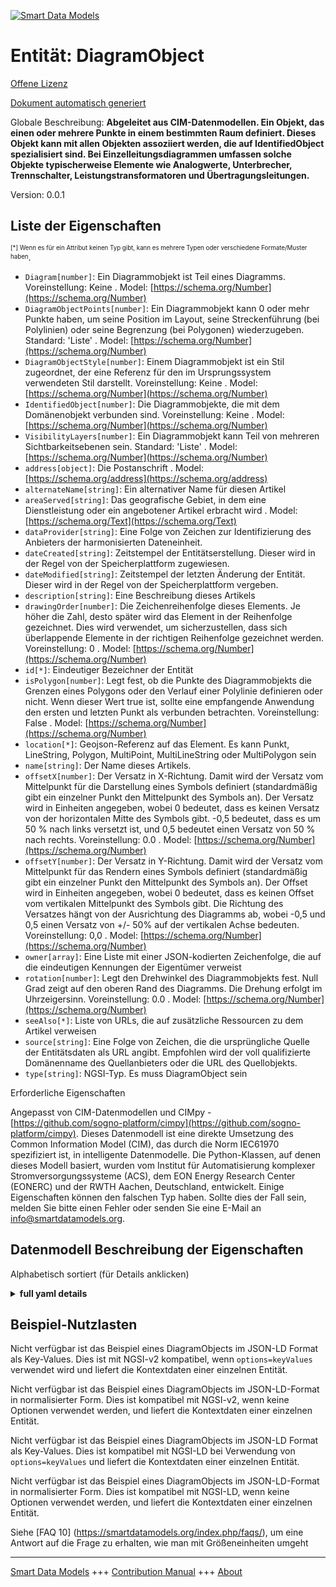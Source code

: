 <!-- 10-Header -->  
[![Smart Data Models](https://smartdatamodels.org/wp-content/uploads/2022/01/SmartDataModels_logo.png "Logo")](https://smartdatamodels.org)  
Entität: DiagramObject  
======================<!-- /10-Header -->  
<!-- 15-License -->  
[Offene Lizenz](https://github.com/smart-data-models//dataModel.EnergyCIM/blob/master/DiagramObject/LICENSE.md)  
[Dokument automatisch generiert](https://docs.google.com/presentation/d/e/2PACX-1vTs-Ng5dIAwkg91oTTUdt8ua7woBXhPnwavZ0FxgR8BsAI_Ek3C5q97Nd94HS8KhP-r_quD4H0fgyt3/pub?start=false&loop=false&delayms=3000#slide=id.gb715ace035_0_60)  
<!-- /15-License -->  
<!-- 20-Description -->  
Globale Beschreibung: **Abgeleitet aus CIM-Datenmodellen. Ein Objekt, das einen oder mehrere Punkte in einem bestimmten Raum definiert. Dieses Objekt kann mit allen Objekten assoziiert werden, die auf IdentifiedObject spezialisiert sind. Bei Einzelleitungsdiagrammen umfassen solche Objekte typischerweise Elemente wie Analogwerte, Unterbrecher, Trennschalter, Leistungstransformatoren und Übertragungsleitungen.**  
Version: 0.0.1  
<!-- /20-Description -->  
<!-- 30-PropertiesList -->  

## Liste der Eigenschaften  

<sup><sub>[*] Wenn es für ein Attribut keinen Typ gibt, kann es mehrere Typen oder verschiedene Formate/Muster haben</sub></sup>.  
- `Diagram[number]`: Ein Diagrammobjekt ist Teil eines Diagramms. Voreinstellung: Keine  . Model: [https://schema.org/Number](https://schema.org/Number)- `DiagramObjectPoints[number]`: Ein Diagrammobjekt kann 0 oder mehr Punkte haben, um seine Position im Layout, seine Streckenführung (bei Polylinien) oder seine Begrenzung (bei Polygonen) wiederzugeben. Standard: 'Liste'  . Model: [https://schema.org/Number](https://schema.org/Number)- `DiagramObjectStyle[number]`: Einem Diagrammobjekt ist ein Stil zugeordnet, der eine Referenz für den im Ursprungssystem verwendeten Stil darstellt. Voreinstellung: Keine  . Model: [https://schema.org/Number](https://schema.org/Number)- `IdentifiedObject[number]`: Die Diagrammobjekte, die mit dem Domänenobjekt verbunden sind. Voreinstellung: Keine  . Model: [https://schema.org/Number](https://schema.org/Number)- `VisibilityLayers[number]`: Ein Diagrammobjekt kann Teil von mehreren Sichtbarkeitsebenen sein. Standard: 'Liste'  . Model: [https://schema.org/Number](https://schema.org/Number)- `address[object]`: Die Postanschrift  . Model: [https://schema.org/address](https://schema.org/address)- `alternateName[string]`: Ein alternativer Name für diesen Artikel  - `areaServed[string]`: Das geografische Gebiet, in dem eine Dienstleistung oder ein angebotener Artikel erbracht wird  . Model: [https://schema.org/Text](https://schema.org/Text)- `dataProvider[string]`: Eine Folge von Zeichen zur Identifizierung des Anbieters der harmonisierten Dateneinheit.  - `dateCreated[string]`: Zeitstempel der Entitätserstellung. Dieser wird in der Regel von der Speicherplattform zugewiesen.  - `dateModified[string]`: Zeitstempel der letzten Änderung der Entität. Dieser wird in der Regel von der Speicherplattform vergeben.  - `description[string]`: Eine Beschreibung dieses Artikels  - `drawingOrder[number]`: Die Zeichenreihenfolge dieses Elements. Je höher die Zahl, desto später wird das Element in der Reihenfolge gezeichnet. Dies wird verwendet, um sicherzustellen, dass sich überlappende Elemente in der richtigen Reihenfolge gezeichnet werden. Voreinstellung: 0  . Model: [https://schema.org/Number](https://schema.org/Number)- `id[*]`: Eindeutiger Bezeichner der Entität  - `isPolygon[number]`: Legt fest, ob die Punkte des Diagrammobjekts die Grenzen eines Polygons oder den Verlauf einer Polylinie definieren oder nicht. Wenn dieser Wert true ist, sollte eine empfangende Anwendung den ersten und letzten Punkt als verbunden betrachten. Voreinstellung: False  . Model: [https://schema.org/Number](https://schema.org/Number)- `location[*]`: Geojson-Referenz auf das Element. Es kann Punkt, LineString, Polygon, MultiPoint, MultiLineString oder MultiPolygon sein  - `name[string]`: Der Name dieses Artikels.  - `offsetX[number]`: Der Versatz in X-Richtung. Damit wird der Versatz vom Mittelpunkt für die Darstellung eines Symbols definiert (standardmäßig gibt ein einzelner Punkt den Mittelpunkt des Symbols an).  Der Versatz wird in Einheiten angegeben, wobei 0 bedeutet, dass es keinen Versatz von der horizontalen Mitte des Symbols gibt.  -0,5 bedeutet, dass es um 50 % nach links versetzt ist, und 0,5 bedeutet einen Versatz von 50 % nach rechts. Voreinstellung: 0.0  . Model: [https://schema.org/Number](https://schema.org/Number)- `offsetY[number]`: Der Versatz in Y-Richtung. Damit wird der Versatz vom Mittelpunkt für das Rendern eines Symbols definiert (standardmäßig gibt ein einzelner Punkt den Mittelpunkt des Symbols an).  Der Offset wird in Einheiten angegeben, wobei 0 bedeutet, dass es keinen Offset vom vertikalen Mittelpunkt des Symbols gibt.  Die Richtung des Versatzes hängt von der Ausrichtung des Diagramms ab, wobei -0,5 und 0,5 einen Versatz von +/- 50% auf der vertikalen Achse bedeuten. Voreinstellung: 0,0  . Model: [https://schema.org/Number](https://schema.org/Number)- `owner[array]`: Eine Liste mit einer JSON-kodierten Zeichenfolge, die auf die eindeutigen Kennungen der Eigentümer verweist  - `rotation[number]`: Legt den Drehwinkel des Diagrammobjekts fest.  Null Grad zeigt auf den oberen Rand des Diagramms.  Die Drehung erfolgt im Uhrzeigersinn. Voreinstellung: 0.0  . Model: [https://schema.org/Number](https://schema.org/Number)- `seeAlso[*]`: Liste von URLs, die auf zusätzliche Ressourcen zu dem Artikel verweisen  - `source[string]`: Eine Folge von Zeichen, die die ursprüngliche Quelle der Entitätsdaten als URL angibt. Empfohlen wird der voll qualifizierte Domänenname des Quellanbieters oder die URL des Quellobjekts.  - `type[string]`: NGSI-Typ. Es muss DiagramObject sein  <!-- /30-PropertiesList -->  
<!-- 35-RequiredProperties -->  
Erforderliche Eigenschaften  
<!-- /35-RequiredProperties -->  
<!-- 40-RequiredProperties -->  
Angepasst von CIM-Datenmodellen und CIMpy - [https://github.com/sogno-platform/cimpy](https://github.com/sogno-platform/cimpy). Dieses Datenmodell ist eine direkte Umsetzung des Common Information Model (CIM), das durch die Norm IEC61970 spezifiziert ist, in intelligente Datenmodelle. Die Python-Klassen, auf denen dieses Modell basiert, wurden vom Institut für Automatisierung komplexer Stromversorgungssysteme (ACS), dem EON Energy Research Center (EONERC) und der RWTH Aachen, Deutschland, entwickelt. Einige Eigenschaften können den falschen Typ haben. Sollte dies der Fall sein, melden Sie bitte einen Fehler oder senden Sie eine E-Mail an info@smartdatamodels.org.  
<!-- /40-RequiredProperties -->  
<!-- 50-DataModelHeader -->  
## Datenmodell Beschreibung der Eigenschaften  
Alphabetisch sortiert (für Details anklicken)  
<!-- /50-DataModelHeader -->  
<!-- 60-ModelYaml -->  
<details><summary><strong>full yaml details</strong></summary>    
```yaml  
DiagramObject:    
  description: 'Adapted from CIM data models. An object that defines one or more points in a given space. This object can be associated with anything that specializes IdentifiedObject. For single line diagrams such objects typically include such items as analog values, breakers, disconnectors, power transformers, and transmission lines.'    
  properties:    
    Diagram:    
      description: 'A diagram object is part of a diagram. Default: None'    
      type: number    
      x-ngsi:    
        model: https://schema.org/Number    
        type: Property    
    DiagramObjectPoints:    
      description: 'A diagram object can have 0 or more points to reflect its layout position, routing (for polylines) or boundary (for polygons). Default: ''list'''    
      type: number    
      x-ngsi:    
        model: https://schema.org/Number    
        type: Property    
    DiagramObjectStyle:    
      description: 'A diagram object has a style associated that provides a reference for the style used in the originating system. Default: None'    
      type: number    
      x-ngsi:    
        model: https://schema.org/Number    
        type: Property    
    IdentifiedObject:    
      description: 'The diagram objects that are associated with the domain object. Default: None'    
      type: number    
      x-ngsi:    
        model: https://schema.org/Number    
        type: Property    
    VisibilityLayers:    
      description: 'A diagram object can be part of multiple visibility layers. Default: ''list'''    
      type: number    
      x-ngsi:    
        model: https://schema.org/Number    
        type: Property    
    address:    
      description: 'The mailing address'    
      properties:    
        addressCountry:    
          description: 'Property. The country. For example, Spain. Model:''https://schema.org/addressCountry'''    
          type: string    
        addressLocality:    
          description: 'Property. The locality in which the street address is, and which is in the region. Model:''https://schema.org/addressLocality'''    
          type: string    
        addressRegion:    
          description: 'Property. The region in which the locality is, and which is in the country. Model:''https://schema.org/addressRegion'''    
          type: string    
        postOfficeBoxNumber:    
          description: 'Property. The post office box number for PO box addresses. For example, 03578. Model:''https://schema.org/postOfficeBoxNumber'''    
          type: string    
        postalCode:    
          description: 'Property. The postal code. For example, 24004. Model:''https://schema.org/https://schema.org/postalCode'''    
          type: string    
        streetAddress:    
          description: 'Property. The street address. Model:''https://schema.org/streetAddress'''    
          type: string    
      type: object    
      x-ngsi:    
        model: https://schema.org/address    
        type: Property    
    alternateName:    
      description: 'An alternative name for this item'    
      type: string    
      x-ngsi:    
        type: Property    
    areaServed:    
      description: 'The geographic area where a service or offered item is provided'    
      type: string    
      x-ngsi:    
        model: https://schema.org/Text    
        type: Property    
    dataProvider:    
      description: 'A sequence of characters identifying the provider of the harmonised data entity.'    
      type: string    
      x-ngsi:    
        type: Property    
    dateCreated:    
      description: 'Entity creation timestamp. This will usually be allocated by the storage platform.'    
      format: date-time    
      type: string    
      x-ngsi:    
        type: Property    
    dateModified:    
      description: 'Timestamp of the last modification of the entity. This will usually be allocated by the storage platform.'    
      format: date-time    
      type: string    
      x-ngsi:    
        type: Property    
    description:    
      description: 'A description of this item'    
      type: string    
      x-ngsi:    
        type: Property    
    drawingOrder:    
      description: 'The drawing order of this element. The higher the number, the later the element is drawn in sequence. This is used to ensure that elements that overlap are rendered in the correct order. Default: 0'    
      type: number    
      x-ngsi:    
        model: https://schema.org/Number    
        type: Property    
    id:    
      anyOf: &diagramobject_-_properties_-_owner_-_items_-_anyof    
        - description: 'Property. Identifier format of any NGSI entity'    
          maxLength: 256    
          minLength: 1    
          pattern: ^[\w\-\.\{\}\$\+\*\[\]`|~^@!,:\\]+$    
          type: string    
        - description: 'Property. Identifier format of any NGSI entity'    
          format: uri    
          type: string    
      description: 'Unique identifier of the entity'    
      x-ngsi:    
        type: Property    
    isPolygon:    
      description: 'Defines whether or not the diagram objects points define the boundaries of a polygon or the routing of a polyline. If this value is true then a receiving application should consider the first and last points to be connected. Default: False'    
      type: number    
      x-ngsi:    
        model: https://schema.org/Number    
        type: Property    
    location:    
      description: 'Geojson reference to the item. It can be Point, LineString, Polygon, MultiPoint, MultiLineString or MultiPolygon'    
      oneOf:    
        - description: 'GeoProperty. Geojson reference to the item. Point'    
          properties:    
            bbox:    
              items:    
                type: number    
              minItems: 4    
              type: array    
            coordinates:    
              items:    
                type: number    
              minItems: 2    
              type: array    
            type:    
              enum:    
                - Point    
              type: string    
          required:    
            - type    
            - coordinates    
          title: 'GeoJSON Point'    
          type: object    
        - description: 'GeoProperty. Geojson reference to the item. LineString'    
          properties:    
            bbox:    
              items:    
                type: number    
              minItems: 4    
              type: array    
            coordinates:    
              items:    
                items:    
                  type: number    
                minItems: 2    
                type: array    
              minItems: 2    
              type: array    
            type:    
              enum:    
                - LineString    
              type: string    
          required:    
            - type    
            - coordinates    
          title: 'GeoJSON LineString'    
          type: object    
        - description: 'GeoProperty. Geojson reference to the item. Polygon'    
          properties:    
            bbox:    
              items:    
                type: number    
              minItems: 4    
              type: array    
            coordinates:    
              items:    
                items:    
                  items:    
                    type: number    
                  minItems: 2    
                  type: array    
                minItems: 4    
                type: array    
              type: array    
            type:    
              enum:    
                - Polygon    
              type: string    
          required:    
            - type    
            - coordinates    
          title: 'GeoJSON Polygon'    
          type: object    
        - description: 'GeoProperty. Geojson reference to the item. MultiPoint'    
          properties:    
            bbox:    
              items:    
                type: number    
              minItems: 4    
              type: array    
            coordinates:    
              items:    
                items:    
                  type: number    
                minItems: 2    
                type: array    
              type: array    
            type:    
              enum:    
                - MultiPoint    
              type: string    
          required:    
            - type    
            - coordinates    
          title: 'GeoJSON MultiPoint'    
          type: object    
        - description: 'GeoProperty. Geojson reference to the item. MultiLineString'    
          properties:    
            bbox:    
              items:    
                type: number    
              minItems: 4    
              type: array    
            coordinates:    
              items:    
                items:    
                  items:    
                    type: number    
                  minItems: 2    
                  type: array    
                minItems: 2    
                type: array    
              type: array    
            type:    
              enum:    
                - MultiLineString    
              type: string    
          required:    
            - type    
            - coordinates    
          title: 'GeoJSON MultiLineString'    
          type: object    
        - description: 'GeoProperty. Geojson reference to the item. MultiLineString'    
          properties:    
            bbox:    
              items:    
                type: number    
              minItems: 4    
              type: array    
            coordinates:    
              items:    
                items:    
                  items:    
                    items:    
                      type: number    
                    minItems: 2    
                    type: array    
                  minItems: 4    
                  type: array    
                type: array    
              type: array    
            type:    
              enum:    
                - MultiPolygon    
              type: string    
          required:    
            - type    
            - coordinates    
          title: 'GeoJSON MultiPolygon'    
          type: object    
      x-ngsi:    
        type: GeoProperty    
    name:    
      description: 'The name of this item.'    
      type: string    
      x-ngsi:    
        type: Property    
    offsetX:    
      description: 'The offset in the X direction. This is used for defining the offset from centre for rendering an icon (the default is that a single point specifies the centre of the icon).  The offset is in per-unit with 0 indicating there is no offset from the horizontal centre of the icon.  -0.5 indicates it is offset by 50% to the left and 0.5 indicates an offset of 50% to the right. Default: 0.0'    
      type: number    
      x-ngsi:    
        model: https://schema.org/Number    
        type: Property    
    offsetY:    
      description: 'The offset in the Y direction. This is used for defining the offset from centre for rendering an icon (the default is that a single point specifies the centre of the icon).  The offset is in per-unit with 0 indicating there is no offset from the vertical centre of the icon.  The offset direction is dependent on the orientation of the diagram, with -0.5 and 0.5 indicating an offset of +/- 50% on the vertical axis. Default: 0.0'    
      type: number    
      x-ngsi:    
        model: https://schema.org/Number    
        type: Property    
    owner:    
      description: 'A List containing a JSON encoded sequence of characters referencing the unique Ids of the owner(s)'    
      items:    
        anyOf: *diagramobject_-_properties_-_owner_-_items_-_anyof    
        description: 'Property. Unique identifier of the entity'    
      type: array    
      x-ngsi:    
        type: Property    
    rotation:    
      description: 'Sets the angle of rotation of the diagram object.  Zero degrees is pointing to the top of the diagram.  Rotation is clockwise. Default: 0.0'    
      type: number    
      x-ngsi:    
        model: https://schema.org/Number    
        type: Property    
    seeAlso:    
      description: 'list of uri pointing to additional resources about the item'    
      oneOf:    
        - items:    
            format: uri    
            type: string    
          minItems: 1    
          type: array    
        - format: uri    
          type: string    
      x-ngsi:    
        type: Property    
    source:    
      description: 'A sequence of characters giving the original source of the entity data as a URL. Recommended to be the fully qualified domain name of the source provider, or the URL to the source object.'    
      type: string    
      x-ngsi:    
        type: Property    
    type:    
      description: 'NGSI type. It has to be DiagramObject'    
      enum:    
        - DiagramObject    
      type: string    
      x-ngsi:    
        type: Property    
  required: []    
  type: object    
  x-derived-from: ""    
  x-disclaimer: 'Redistribution and use in source and binary forms, with or without modification, are permitted  provided that the license conditions are met. Copyleft (c) 2021 Contributors to Smart Data Models Program'    
  x-license-url: https://github.com/smart-data-models/dataModel.EnergyCIM/blob/master/DiagramObject/LICENSE.md    
  x-model-schema: https://smart-data-models.github.io/dataModels.CIMEnergyClasses/DiagramObject/schema.json    
  x-model-tags: ""    
  x-version: 0.0.1    
```  
</details>    
<!-- /60-ModelYaml -->  
<!-- 70-MiddleNotes -->  
<!-- /70-MiddleNotes -->  
<!-- 80-Examples -->  
## Beispiel-Nutzlasten  
Nicht verfügbar ist das Beispiel eines DiagramObjects im JSON-LD Format als Key-Values. Dies ist mit NGSI-v2 kompatibel, wenn `options=keyValues` verwendet wird und liefert die Kontextdaten einer einzelnen Entität.  
Nicht verfügbar ist das Beispiel eines DiagramObjects im JSON-LD-Format in normalisierter Form. Dies ist kompatibel mit NGSI-v2, wenn keine Optionen verwendet werden, und liefert die Kontextdaten einer einzelnen Entität.  
Nicht verfügbar ist das Beispiel eines DiagramObjects im JSON-LD Format als Key-Values. Dies ist kompatibel mit NGSI-LD bei Verwendung von `options=keyValues` und liefert die Kontextdaten einer einzelnen Entität.  
Nicht verfügbar ist das Beispiel eines DiagramObjects im JSON-LD-Format in normalisierter Form. Dies ist kompatibel mit NGSI-LD, wenn keine Optionen verwendet werden, und liefert die Kontextdaten einer einzelnen Entität.  
<!-- /80-Examples -->  
<!-- 90-FooterNotes -->  
<!-- /90-FooterNotes -->  
<!-- 95-Units -->  
Siehe [FAQ 10] (https://smartdatamodels.org/index.php/faqs/), um eine Antwort auf die Frage zu erhalten, wie man mit Größeneinheiten umgeht  
<!-- /95-Units -->  
<!-- 97-LastFooter -->  
---  
[Smart Data Models](https://smartdatamodels.org) +++ [Contribution Manual](https://bit.ly/contribution_manual) +++ [About](https://bit.ly/Introduction_SDM)<!-- /97-LastFooter -->  
